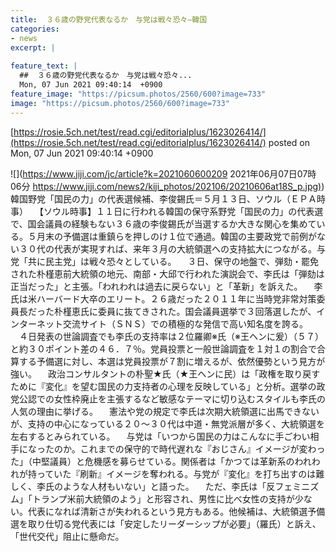 ```yaml
---
title:  ３６歳の野党代表なるか　与党は戦々恐々—韓国  
categories:
- news
excerpt: |
  
feature_text: |
  ##  ３６歳の野党代表なるか　与党は戦々恐々...
  Mon, 07 Jun 2021 09:40:14  +0900
feature_image: "https://picsum.photos/2560/600?image=733"
image: "https://picsum.photos/2560/600?image=733"
---
```


[https://rosie.5ch.net/test/read.cgi/editorialplus/1623026414/](https://rosie.5ch.net/test/read.cgi/editorialplus/1623026414/)
posted on Mon, 07 Jun 2021 09:40:14  +0900

<!--more-->

![](https://www.jiji.com/jc/article?k=2021060600209 2021年06月07日07時06分 [https://www.jiji.com/news2/kiji_photos/202106/20210606at18S_p.jpg)](https://www.jiji.com/news2/kiji_photos/202106/20210606at18S_p.jpg)) 韓国野党「国民の力」の代表選候補、李俊錫氏＝５月１３日、ソウル（ＥＰＡ時事） 　【ソウル時事】１１日に行われる韓国の保守系野党「国民の力」の代表選で、国会議員の経験もない３６歳の李俊錫氏が当選するか大きな関心を集めている。５月末の予備選は重鎮らを押しのけ１位で通過。韓国の主要政党で前例がない３０代の代表が実現すれば、来年３月の大統領選への支持拡大につながる。与党「共に民主党」は戦々恐々としている。 　３日、保守の地盤で、弾劾・罷免された朴槿恵前大統領の地元、南部・大邱で行われた演説会で、李氏は「弾劾は正当だった」と主張。「われわれは過去に戻らない」と「革新」を訴えた。 　李氏は米ハーバード大卒のエリート。２６歳だった２０１１年に当時党非常対策委員長だった朴槿恵氏に委員に抜てきされた。国会議員選挙で３回落選したが、インターネット交流サイト（ＳＮＳ）での積極的な発信で高い知名度を誇る。 　４日発表の世論調査でも李氏の支持率は２位羅卿※氏（※王ヘンに爰）（５７）と約３０ポイント差の４６．７％。党員投票と一般世論調査を１対１の割合で合算する予備選に対し、本選は党員投票が７割に増えるが、依然優勢という見方が強い。 　政治コンサルタントの朴聖★氏（★王ヘンに民）は「政権を取り戻すために『変化』を望む国民の力支持者の心理を反映している」と分析。選挙の政党公認での女性枠廃止を主張するなど敏感なテーマに切り込むスタイルも李氏の人気の理由に挙げる。 　憲法や党の規定で李氏は次期大統領選に出馬できないが、支持の中心になっている２０〜３０代は中道・無党派層が多く、大統領選を左右するとみられている。 　与党は「いつから国民の力はこんなに手ごわい相手になったのか。これまでの保守的で時代遅れな『おじさん』イメージが変わった」（中堅議員）と危機感を募らせている。関係者は「かつては革新系のわれわれが持っていた『刷新』イメージを奪われる。与党が『変化』を打ち出すのは難しく、李氏のような人材もいない」と語った。 　ただ、李氏は「反フェミニズム」「トランプ米前大統領のよう」と形容され、男性に比べ女性の支持が少ない。代表になれば清新さが失われるという見方もある。他候補は、大統領選予備選を取り仕切る党代表には「安定したリーダーシップが必要」（羅氏）と訴え、「世代交代」阻止に懸命だ。
